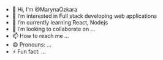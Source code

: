 - 👋 Hi, I’m @MarynaOzkara
- 👀 I’m interested in Full stack developing web applications
- 🌱 I’m currently learning React, Nodejs
- 💞️ I’m looking to collaborate on ...
- 📫 How to reach me ...
- 😄 Pronouns: ...
- ⚡ Fun fact: ...

<!---
MarynaOzkara/MarynaOzkara is a ✨ special ✨ repository because its `README.md` (this file) appears on your GitHub profile.
You can click the Preview link to take a look at your changes.
--->
